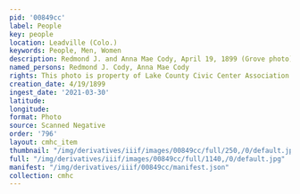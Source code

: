 ```yaml
---
pid: '00849cc'
label: People
key: people
location: Leadville (Colo.)
keywords: People, Men, Women
description: Redmond J. and Anna Mae Cody, April 19, 1899 (Grove photo)
named_persons: Redmond J. Cody, Anna Mae Cody
rights: This photo is property of Lake County Civic Center Association.
creation_date: 4/19/1899
ingest_date: '2021-03-30'
latitude: 
longitude: 
format: Photo
source: Scanned Negative
order: '796'
layout: cmhc_item
thumbnail: "/img/derivatives/iiif/images/00849cc/full/250,/0/default.jpg"
full: "/img/derivatives/iiif/images/00849cc/full/1140,/0/default.jpg"
manifest: "/img/derivatives/iiif/00849cc/manifest.json"
collection: cmhc
---
```

